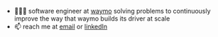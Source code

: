 - 👨🏻‍💻 software engineer at [waymo](https://waymo.com) solving problems to continuously improve the way that waymo builds its driver at scale
- 📫 reach me at [email](mailto:sehoanc@gmail.com) or [linkedIn](https://www.linkedin.com/in/sehoanc/)
